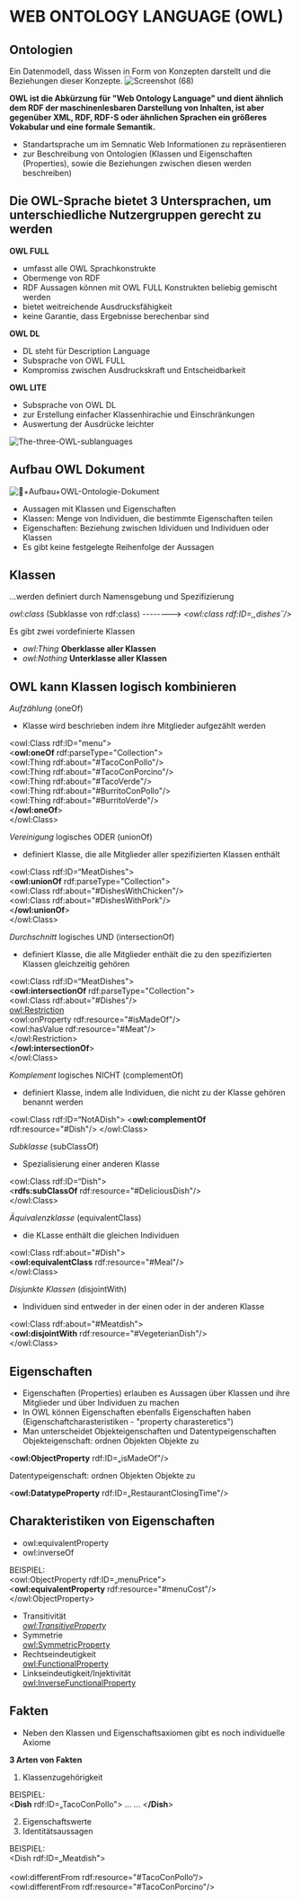 # WEB ONTOLOGY LANGUAGE (OWL)

## Ontologien
Ein Datenmodell, dass Wissen in Form von Konzepten darstellt und die Beziehungen dieser Konzepte.
![Screenshot (68)](https://user-images.githubusercontent.com/92676445/198880512-e3d4ba4b-77d1-4ede-bb96-79432297f14d.png)

**OWL ist die Abkürzung für "Web Ontology Language" und dient ähnlich dem RDF der maschinenlesbaren Darstellung von Inhalten, ist aber gegenüber XML, RDF, RDF-S oder ähnlichen Sprachen ein größeres Vokabular und eine formale Semantik.**

- Standartsprache um im Semnatic Web Informationen zu repräsentieren
- zur Beschreibung von Ontologien (Klassen und Eigenschaften (Properties), sowie die Beziehungen zwischen diesen werden beschreiben)


## Die OWL-Sprache bietet 3 Untersprachen, um unterschiedliche Nutzergruppen gerecht zu werden

**OWL FULL**
- umfasst alle OWL Sprachkonstrukte
- Obermenge von RDF
- RDF Aussagen können mit OWL FULL Konstrukten beliebig gemischt werden
- bietet weitreichende Ausdrucksfähigkeit
- keine Garantie, dass Ergebnisse berechenbar sind 

**OWL DL**

- DL steht für Description Language
- Subsprache von OWL FULL
- Kompromiss zwischen Ausdruckskraft und Entscheidbarkeit

**OWL LITE**
- Subsprache von OWL DL
- zur Erstellung einfacher Klassenhirachie und Einschränkungen
- Auswertung der Ausdrücke leichter

![The-three-OWL-sublanguages](https://user-images.githubusercontent.com/92676445/198892509-a4b0dbde-0915-4e64-8f7a-0733ef3bf135.png)

## Aufbau OWL Dokument
![+Aufbau+OWL-Ontologie-Dokument](https://user-images.githubusercontent.com/92676445/198982071-ee7fa352-bb6d-4980-8f15-738eb046404a.jpg)

- Aussagen mit Klassen und Eigenschaften
- Klassen: Menge von Individuen, die bestimmte Eigenschaften teilen
- Eigenschaften: Beziehung zwischen Idividuen und Individuen oder Klassen
- Es gibt keine festgelegte Reihenfolge der Aussagen

## Klassen

...werden definiert durch Namensgebung und Spezifizierung

<em>owl:class</em>  (Subklasse von rdf:class)             -------->         <em><owl:class rdf:ID=,,dishes´´/></em>

Es gibt zwei vordefinierte Klassen
- <em>owl:Thing</em> <strong>Oberklasse aller Klassen</strong>
- <em>owl:Nothing</em> <strong>Unterklasse aller Klassen</strong>


## OWL kann Klassen logisch kombinieren

<em>Aufzählung</em> (oneOf)
- Klasse wird beschrieben indem ihre Mitglieder aufgezählt werden


<owl:Class rdf:ID="menu"></br>
    <**owl:oneOf** rdf:parseType="Collection"></br>
     <owl:Thing rdf:about="#TacoConPollo"/></br>
     <owl:Thing rdf:about="#TacoConPorcino"/></br>
     <owl:Thing rdf:about="#TacoVerde"/></br>
     <owl:Thing rdf:about="#BurritoConPollo"/></br>
     <owl:Thing rdf:about="#BurritoVerde"/></br>
    <**/owl:oneOf**></br>
</owl:Class>



<em>Vereinigung</em> logisches ODER (unionOf)
- definiert Klasse, die alle Mitglieder aller spezifizierten Klassen enthält


<owl:Class rdf:ID=“MeatDishes"></br>
<**owl:unionOf** rdf:parseType="Collection"></br>
<owl:Class rdf:about="#DishesWithChicken"/></br>
<owl:Class rdf:about="#DishesWithPork"/></br>
<**/owl:unionOf**></br>
</owl:Class>


<em>Durchschnitt</em> logisches UND (intersectionOf)
- definiert Klasse, die alle Mitglieder enthält die zu den spezifizierten Klassen gleichzeitig gehören

<owl:Class rdf:ID=“MeatDishes"></br>
<**owl:intersectionOf** rdf:parseType="Collection"></br>
<owl:Class rdf:about="#Dishes"/></br>
<owl:Restriction></br>
<owl:onProperty rdf:resource="#isMadeOf"/></br>
<owl:hasValue rdf:resource="#Meat"/></br>
</owl:Restriction></br>
<**/owl:intersectionOf**></br>
</owl:Class></br>


<em>Komplement</em> logisches NICHT (complementOf)
- definiert Klasse, indem alle Individuen, die nicht zu der Klasse gehören benannt werden


<owl:Class rdf:ID=“NotADish">
<**owl:complementOf** rdf:resource="#Dish"/>
</owl:Class>

<em>Subklasse</em> (subClassOf)
- Spezialisierung einer anderen Klasse

<owl:Class rdf:ID=“Dish"></br>
<**rdfs:subClassOf** rdf:resource="#DeliciousDish"/></br>
</owl:Class>

<em>Äquivalenzklasse</em> (equivalentClass)
- die KLasse enthält die gleichen Individuen

<owl:Class rdf:about="#Dish"></br>
<**owl:equivalentClass** rdf:resource="#Meal"/></br>
</owl:Class>

<em>Disjunkte Klassen</em> (disjointWith)
- Individuen sind entweder in der einen oder in der anderen Klasse

<owl:Class rdf:about="#Meatdish"></br>
<**owl:disjointWith** rdf:resource="#VegeterianDish"/></br>
</owl:Class>

## Eigenschaften

- Eigenschaften (Properties) erlauben es Aussagen über Klassen und ihre Mitglieder und über Individuen zu machen
- In OWL können Eigenschaften ebenfalls Eigenschaften haben (Eigenschaftcharasteristiken - "property charasteretics")
- Man unterscheidet Objekteigenschaften und Datentypeigenschaften
Objekteigenschaft: ordnen Objekten Objekte zu

<**owl:ObjectProperty** rdf:ID=„isMadeOf"/>

Datentypeigenschaft: ordnen Objekten Objekte zu

<**owl:DatatypeProperty** rdf:ID=„RestaurantClosingTime"/>

## Charakteristiken von Eigenschaften

- owl:equivalentProperty
- owl:inverseOf

BEISPIEL: 
</br>
<owl:ObjectProperty rdf:ID=„menuPrice"></br>
<**owl:equivalentProperty** rdf:resource="#menuCost"/></br>
</owl:ObjectProperty></br>

- Transitivität</br>
<em><owl:TransitiveProperty></em>
- Symmetrie</br>
<owl:SymmetricProperty>
- Rechtseindeutigkeit</br>
<owl:FunctionalProperty>
- Linkseindeutigkeit/Injektivität</br>
<owl:InverseFunctionalProperty>


## Fakten
- Neben den Klassen und Eigenschaftsaxiomen gibt es noch individuelle Axiome

<strong>3 Arten von Fakten</strong>
1. Klassenzugehörigkeit

BEISPIEL: </br>
<**Dish** rdf:ID=„TacoConPollo"> 
<consistsOf rdf:resource="#Taco"/>
<prize rdf:resource="#1,50€"/>
…
…
<**/Dish**></br>

2. Eigenschaftswerte
3. Identitätsaussagen

BEISPIEL: </br>
<Dish rdf:ID=„Meatdish"></br>                       
<owl:differentFrom rdf:resource="#TacoConPollo“/></br>
<owl:differentFrom rdf:resource="#TacoConPorcino"/></br>
</Dish>



  
  
  
